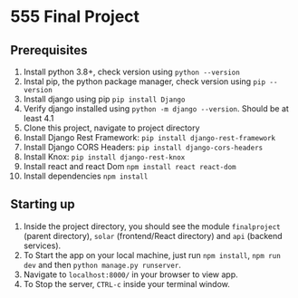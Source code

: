 # 555 Final Project

## Prerequisites
1. Install python 3.8+, check version using `python --version`
2. Instal pip, the python package manager, check version using `pip --version`
3. Install django using pip `pip install Django`
4. Verify django installed using `python -m django --version`. Should be at least 4.1
5. Clone this project, navigate to project directory
6. Install Django Rest Framework: `pip install django-rest-framework`
7. Install Django CORS Headers: `pip install django-cors-headers`
8. Install Knox: `pip install django-rest-knox`
9. Install react and react Dom `npm install react react-dom`
10. Install dependencies `npm install`



## Starting up
1. Inside the project directory, you should see the module `finalproject` (parent directory), `solar` (frontend/React directory) and `api` (backend services).
2. To Start the app on your local machine, just run `npm install`, `npm run dev` and then `python manage.py runserver`.
3. Navigate to `localhost:8000/` in your browser to view app.
3. To Stop the server, `CTRL-c` inside your terminal window.


